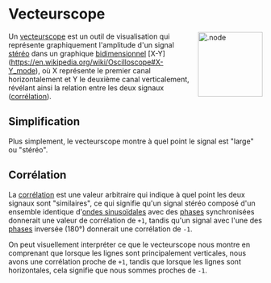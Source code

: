 # Vecteurscope

<img align="right" style="margin-left: 8px;" src="/vectorscope.png" alt=".node" width="128"/>

Un [vecteurscope](https://en.wikipedia.org/wiki/Vectorscope) est un outil de visualisation qui représente graphiquement l'amplitude d'un signal [stéréo](https://fr.wikipedia.org/wiki/Son_st%C3%A9r%C3%A9ophonique) dans un graphique [bidimensionnel](https://en.wikipedia.org/wiki/2D_computer_graphics) [X-Y] (https://en.wikipedia.org/wiki/Oscilloscope#X-Y_mode), où X représente le premier canal horizontalement et Y le deuxième canal verticalement, révélant ainsi la relation entre les deux signaux ([corrélation](#corrélation)).

## Simplification
Plus simplement, le vecteurscope montre à quel point le signal est "large" ou "stéréo".

## Corrélation

La [corrélation](https://www.beis.de/Elektronik/Correlation/CorrelationCorrectAndWrong.html#:~:text=Audio%20Correlation%20Measurement%20Basics&text=In%20our%20case%20correlation%20means,levels%20may%20be%20completely%20different) est une valeur arbitraire qui indique à quel point les deux signaux sont "similaires", ce qui signifie qu'un signal stéréo composé d'un ensemble identique d'[ondes sinusoïdales](https://fr.wikipedia.org/wiki/Signal_sinuso%C3%AFdal) avec des [phases](https://fr.wikipedia.org/wiki/Phase_(onde)) synchronisées donnerait une valeur de corrélation de `+1`, tandis qu'un signal avec l'une des [phases](https://fr.wikipedia.org/wiki/Phase_(onde)) inversée (180°) donnerait une corrélation de `-1`.

On peut visuellement interpréter ce que le vecteurscope nous montre en comprenant que lorsque les lignes sont principalement verticales, nous avons une corrélation proche de `+1`, tandis que lorsque les lignes sont horizontales, cela signifie que nous sommes proches de `-1`.